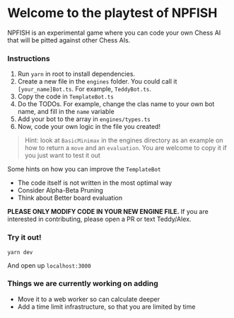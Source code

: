 # Welcome to the playtest of NPFISH

NPFISH is an experimental game where you can code your own Chess AI that will be pitted against other Chess AIs.

### Instructions

1. Run `yarn` in root to install dependencies.
1. Create a new file in the `engines` folder. You could call it `[your_name]Bot.ts`. For example, `TeddyBot.ts`.
1. Copy the code in `TemplateBot.ts`
1. Do the TODOs. For example, change the clas name to your own bot name, and fill in the `name` variable
1. Add your bot to the array in `engines/types.ts`
1. Now, code your own logic in the file you created!

> Hint: look at `BasicMinimax` in the engines directory as an example on how to return a `move` and an `evaluation`. You are welcome to copy it if you just want to test it out

Some hints on how you can improve the `TemplateBot`

- The code itself is not written in the most optimal way
- Consider Alpha-Beta Pruning
- Think about Better board evaluation

**PLEASE ONLY MODIFY CODE IN YOUR NEW ENGINE FILE.** If you are interested in contributing, please open a PR or text Teddy/Alex.

### Try it out!

```
yarn dev
```

And open up `localhost:3000`

### Things we are currently working on adding

- Move it to a web worker so can calculate deeper
- Add a time limit infrastructure, so that you are limited by time
